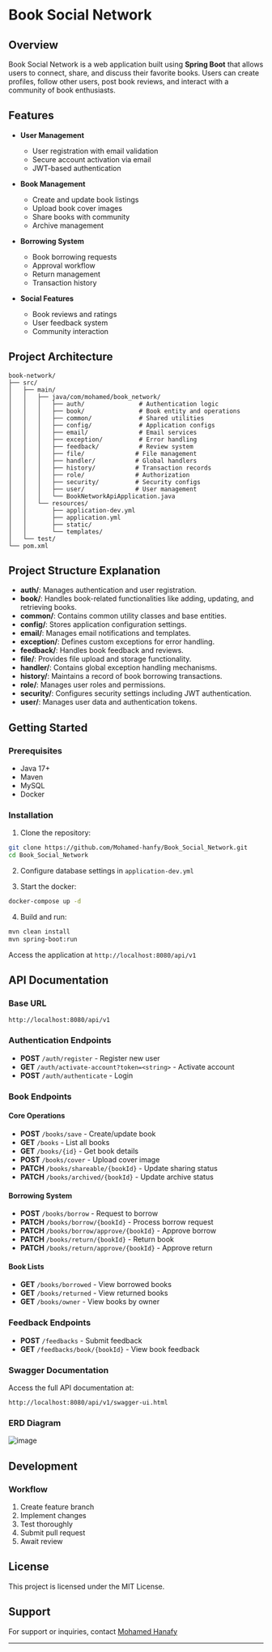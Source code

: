 # Book Social Network

## Overview
Book Social Network is a web application built using **Spring Boot** that allows users to connect, share, and discuss their favorite books. Users can create profiles, follow other users, post book reviews, and interact with a community of book enthusiasts.

## Features
- **User Management**
  - User registration with email validation
  - Secure account activation via email
  - JWT-based authentication
  
- **Book Management**
  - Create and update book listings
  - Upload book cover images
  - Share books with community
  - Archive management
  
- **Borrowing System**
  - Book borrowing requests
  - Approval workflow
  - Return management
  - Transaction history
  
- **Social Features**
  - Book reviews and ratings
  - User feedback system
  - Community interaction

## Project Architecture

```
book-network/
├── src/
│   ├── main/
│   │   ├── java/com/mohamed/book_network/
│   │   │   ├── auth/               # Authentication logic
│   │   │   ├── book/               # Book entity and operations
│   │   │   ├── common/             # Shared utilities
│   │   │   ├── config/             # Application configs
│   │   │   ├── email/              # Email services
│   │   │   ├── exception/          # Error handling
│   │   │   ├── feedback/           # Review system
│   │   │   ├── file/              # File management
│   │   │   ├── handler/           # Global handlers
│   │   │   ├── history/           # Transaction records
│   │   │   ├── role/              # Authorization
│   │   │   ├── security/          # Security configs
│   │   │   ├── user/              # User management
│   │   │   └── BookNetworkApiApplication.java
│   │   └── resources/
│   │       ├── application-dev.yml
│   │       ├── application.yml
│   │       ├── static/
│   │       └── templates/
│   └── test/
└── pom.xml
```
## Project Structure Explanation

- **auth/**: Manages authentication and user registration.
- **book/**: Handles book-related functionalities like adding, updating, and retrieving books.
- **common/**: Contains common utility classes and base entities.
- **config/**: Stores application configuration settings.
- **email/**: Manages email notifications and templates.
- **exception/**: Defines custom exceptions for error handling.
- **feedback/**: Handles book feedback and reviews.
- **file/**: Provides file upload and storage functionality.
- **handler/**: Contains global exception handling mechanisms.
- **history/**: Maintains a record of book borrowing transactions.
- **role/**: Manages user roles and permissions.
- **security/**: Configures security settings including JWT authentication.
- **user/**: Manages user data and authentication tokens.
  
## Getting Started

### Prerequisites
- Java 17+
- Maven
- MySQL
- Docker

### Installation

1. Clone the repository:
```bash
git clone https://github.com/Mohamed-hanfy/Book_Social_Network.git
cd Book_Social_Network
```

2. Configure database settings in `application-dev.yml`

3. Start the docker:
```bash
docker-compose up -d
```

4. Build and run:
```bash
mvn clean install
mvn spring-boot:run
```

Access the application at `http://localhost:8080/api/v1`

## API Documentation

### Base URL
```
http://localhost:8080/api/v1
```

### Authentication Endpoints
- **POST** `/auth/register` - Register new user
- **GET** `/auth/activate-account?token=<string>` - Activate account
- **POST** `/auth/authenticate` - Login

### Book Endpoints

#### Core Operations
- **POST** `/books/save` - Create/update book
- **GET** `/books` - List all books
- **GET** `/books/{id}` - Get book details
- **POST** `/books/cover` - Upload cover image
- **PATCH** `/books/shareable/{bookId}` - Update sharing status
- **PATCH** `/books/archived/{bookId}` - Update archive status

#### Borrowing System
- **POST** `/books/borrow` - Request to borrow
- **PATCH** `/books/borrow/{bookId}` - Process borrow request
- **PATCH** `/books/borrow/approve/{bookId}` - Approve borrow
- **PATCH** `/books/return/{bookId}` - Return book
- **PATCH** `/books/return/approve/{bookId}` - Approve return

#### Book Lists
- **GET** `/books/borrowed` - View borrowed books
- **GET** `/books/returned` - View returned books
- **GET** `/books/owner` - View books by owner

### Feedback Endpoints
- **POST** `/feedbacks` - Submit feedback
- **GET** `/feedbacks/book/{bookId}` - View book feedback

### Swagger Documentation
Access the full API documentation at:
```
http://localhost:8080/api/v1/swagger-ui.html
```
### ERD Diagram
![image](https://github.com/user-attachments/assets/092caa2b-e87f-40ca-a9cd-7b2c13d3fa53)

## Development

### Workflow
1. Create feature branch
2. Implement changes
3. Test thoroughly
4. Submit pull request
5. Await review



## License
This project is licensed under the MIT License.

## Support
For support or inquiries, contact [Mohamed Hanafy](mailto:mohamed.hanafy.mostafa@gmail.com)

---
